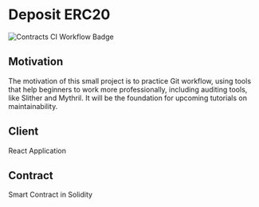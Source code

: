 # Deposit ERC20 

![Contracts CI Workflow Badge](https://github.com/yvesbou/deposit_erc20/actions/workflows/contracts-ci.yml/badge.svg)

## Motivation
The motivation of this small project is to practice Git workflow, using tools that help beginners to work more professionally, including auditing tools, like Slither and Mythril. It will be the foundation for upcoming tutorials on maintainability.
## Client
React Application
## Contract
Smart Contract in Solidity